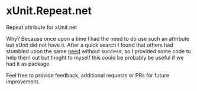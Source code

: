 # xUnit.Repeat.net
Repeat attribute for xUnit.net

Why? Because once upon a time I had the need to do use such an attribute but xUnit did not have it.
After a quick search I found that others had stumbled upon the same [need](https://stackoverflow.com/questions/31873778/xunit-test-fact-multiple-times/55687930#55687930) without success,
so I provided some code to help them out but thoght to myself this could be probably be useful if we had it as package.

Feel free to provide feedback, additional requests or PRs for future improvement.

